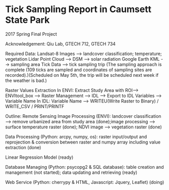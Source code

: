# Tick Sampling Report in Caumsett State Park
2017 Spring Final Project


Acknowledgement: Qiu Lab, GTECH 712, GTECH 734



Required Data:
Landsat-8 Images --> landcover classification; temperature; vegetation
Lidar Point Cloud --> DSM --> solar radiation
Google Earth KML --> sampling area
Tick Data --> tick sampling trip (The sampling approach is complete (109 ticks are sampled and coordinates of sampling sites are recorded).)(Scheduled on May 5th, the trip will be scheduled next week if the weather is bad.)


Raster Values Extraction
In ENVI: Extract Study Area with ROI--> ENVItool_box --> Raster Management --> IDL --> Export to IDL Variables --> Variable Name
In IDL: Variable Name --> WRITEU(Write Raster to Binary) / WRITE_CSV / PRINT/PRINTF


Outline:
Remote Sensing Image Processing (ENVI): landcover classification --> remove urbanized area from study area (done);image processing --> surface temperature raster (done); NDVI image --> vegetation raster (done)

Data Processing (Python: arcpy, numpy, os): raster input/output and reprojection & conversion between raster and numpy array including value extraction (done)

Linear Regression Model (ready)

Database Managing (Python: psycopg2 & SQL database): table creation and management (not started); data updating and retrieving (ready)

Web Service (Python: cherrypy & HTML, Javascript: Jquery, Leaflet) (doing)
